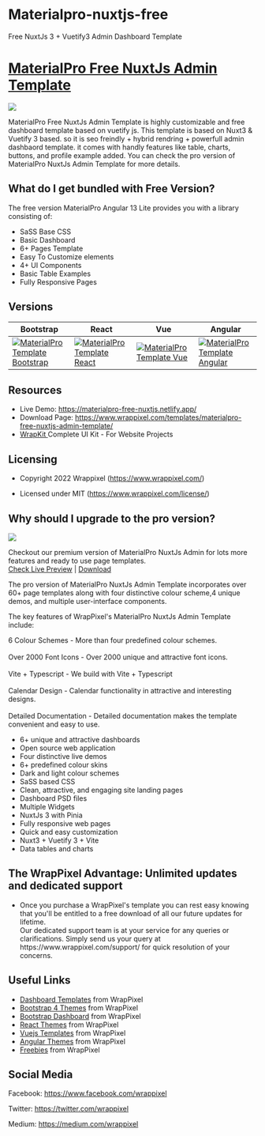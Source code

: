 # Materialpro-nuxtjs-free
Free NuxtJs 3 + Vuetify3 Admin Dashboard Template

<!-- Heading of Template -->
<h1>
  <a href="https://materialpro-free-nuxtjs.netlify.app/">MaterialPro Free NuxtJs Admin Template</a>
</h1>

<!-- Main image of Template -->
<a target="_blank" href="https://www.wrappixel.com/wp-content/uploads/edd/2022/07/materialpro-nuxtjs-free.jpg">
  <img src="https://www.wrappixel.com/wp-content/uploads/edd/2022/07/materialpro-nuxtjs-free.jpg" />
</a>

MaterialPro Free NuxtJs Admin Template is highly customizable and free dashboard template based on vuetify js.
This template is based on Nuxt3 & Vuetify 3 based. so it is seo freindly + hybrid rendring + powerfull admin dashbaord template. it comes with handly features like table, charts, buttons, and profile example added. You can check the pro version of MaterialPro NuxtJs Admin Template for more details.

## What do I get bundled with Free Version?

The free version MaterialPro Angular 13 Lite provides you with a library consisting of:

<ul>
<li>SaSS Base CSS</li>
<li>Basic Dashboard</li>
<li>6+ Pages Template</li>
<li>Easy To Customize elements</li>
<li>4+ UI Components</li>
<li>Basic Table Examples</li>
<li>Fully Responsive Pages</li>
</ul>


<!-- Versions of Template -->
<h2><a id="user-content-versions" class="anchor" aria-hidden="true" href="#versions"></a>Versions</h2>
<table>
<thead>
<tr>
<th>Bootstrap</th>
<th>React</th>
<th>Vue</th>
<th>Angular</th>
</tr>
</thead>
<tbody>
<tr>
<td>
  <a href="https://www.wrappixel.com/templates/materialpro/" rel="nofollow" width="150px">
    <img src="https://www.wrappixel.com/wp-content/uploads/edd/2020/04/materialpro-bootstrap-admin-y.jpg" alt="MaterialPro Template  Bootstrap" style="max-width:150px;">
  </a>
</td>
<td>
  <a href="https://www.wrappixel.com/templates/materialpro-react-redux-admin/" rel="nofollow" width="150px">
    <img src="https://www.wrappixel.com/wp-content/uploads/edd/2020/04/materialpro-react-admin-y.jpg" alt="MaterialPro Template  React" style="max-width:150px;">
  </a>
</td>
<td>
  <a href="https://www.wrappixel.com/templates/materialpro-vuetify-admin/" rel="nofollow" width="150px">
    <img src="https://www.wrappixel.com/wp-content/uploads/edd/2020/05/materialpro-vuejs-dashboard-template-20.jpg" alt="MaterialPro Template  Vue" style="max-width:150px;">
  </a>
</td>
  <td>
  <a href="https://www.wrappixel.com/templates/materialpro-angular-dashboard/" rel="nofollow" width="150px">
    <img src="https://www.wrappixel.com/wp-content/uploads/edd/2020/04/materialpro-angular-admin-y.jpg" alt="MaterialPro Template  Angular" style="max-width:150px;">
  </a>
</td>
</tr>
</tbody>
</table>

<!-- Resources of Template -->
<h2>Resources</h2>
<ul>
<li>  
  Live Demo: <a href="https://materialpro-free-nuxtjs.netlify.app/" rel="nofollow">https://materialpro-free-nuxtjs.netlify.app/</a>
</li>
<li>
    Download Page: <a href="https://www.wrappixel.com/templates/materialpro-free-nuxtjs-admin-template/" rel="nofollow">
  https://www.wrappixel.com/templates/materialpro-free-nuxtjs-admin-template/</a>
</li>
<li>
    <a href="https://www.wrappixel.com/templates/wrapkit/#demos" rel="nofollow">WrapKit </a>Complete UI Kit - For Website Projects
</li>
</ul>

<!-- Licensing of Template -->
<h2>Licensing</h2>
<ul>
  <li>
    <p>Copyright 2022 Wrappixel (<a href="https://www.wrappixel.com/" rel="nofollow">https://www.wrappixel.com/</a>)</p>
  </li>
  <li>
    <p>Licensed under MIT (<a href="https://www.wrappixel.com/license/">https://www.wrappixel.com/license/</a>)</p>
  </li>
</ul>


<!-- ## License -->

<!-- MaterialPro Free NuxtJs Admin Template is highly customizable and free dashboard template based on vuetify js. This template is based on Nuxt3 & Vuetify 3 based. so it is seo freindly + hybrid rendring + powerfull admin dashbaord template. it comes with handly features like table, charts, buttons, and tables example added. -->

## Why should I upgrade to the pro version?

<a href="https://www.wrappixel.com/templates/materialpro-nuxtjs/"><img src="https://www.wrappixel.com/wp-content/uploads/edd/2022/07/materialpro-nuxtjs.jpg"/></a><br/>

<p>
   Checkout our premium version of MaterialPro NuxtJs Admin for lots more features and ready to use page templates.<br>
   <a href="https://materialpro-nuxtjs-main.netlify.app/dashboards/analytical">Check Live Preview</a> | <a href="https://www.wrappixel.com/templates/materialpro-nuxtjs/">Download</a>
</p>

The pro version of MaterialPro NuxtJs Admin Template incorporates over 60+ page templates along with four distinctive colour scheme,4 unique demos, and multiple user-interface components.

The key features of WrapPixel's MaterialPro NuxtJs Admin Template include:

6 Colour Schemes - More than four predefined colour schemes.<br><br>
Over 2000 Font Icons - Over 2000 unique and attractive font icons.<br><br>
Vite + Typescript - We build with Vite + Typescript<br><br>
Calendar Design - Calendar functionality in attractive and interesting designs.<br><br>
Detailed Documentation - Detailed documentation makes the template convenient and easy to use.<br>

<ul>
<li>6+ unique and attractive dashboards</li>
<li>Open source web application</li>
<li>Four distinctive live demos</li>
<li>6+ predefined colour skins</li>
<li>Dark and light colour schemes</li>
<li>SaSS based CSS</li>
<li>Clean, attractive, and engaging site landing pages</li>
<li>Dashboard PSD files</li>
<li>Multiple Widgets</li>
<li>NuxtJs 3 with Pinia</li>
<li>Fully responsive web pages</li>
<li>Quick and easy customization</li>
<li>Nuxt3 + Vuetify 3 + Vite</li>
<li>Data tables and charts</li>
</ul>

## The WrapPixel Advantage: Unlimited updates and dedicated support

<ul>
<li>Once you purchase a WrapPixel's template you can rest easy knowing that you'll be entitled to a free download of all our future updates for lifetime.</li>
</li>Our dedicated support team is at your service for any queries or clarifications. Simply send us your query at https://www.wrappixel.com/support/ for quick resolution of your concerns.</li>
</ul>

<!-- Useful Links of Template -->
<h2>Useful Links</h2>
<ul>
<li><a href="https://www.wrappixel.com/templates/category/admin-template/">Dashboard Templates</a> from WrapPixel</li>
<li><a href="https://www.wrappixel.com/">Bootstrap 4 Themes</a> from WrapPixel</li>
<li><a href="https://www.wrappixel.com/templates/category/bootstrap-admin-templates/">Bootstrap Dashboard</a> from WrapPixel</li>
<li><a href="https://www.wrappixel.com/templates/category/react-templates/">React Themes</a> from WrapPixel</li>
<li><a href="https://www.wrappixel.com/templates/category/vuejs-templates/">Vuejs Templates</a> from WrapPixel</li>
<li><a href="https://www.wrappixel.com/templates/category/angular-templates/">Angular Themes</a> from WrapPixel</li>
<li><a href="https://www.wrappixel.com/templates/category/free-templates/">Freebies</a> from WrapPixel</li>
</ul>

<!-- Social Media of Wrappixel -->
<h2>Social Media</h2>
<p>Facebook: <a href="https://www.facebook.com/wrappixel">https://www.facebook.com/wrappixel</a></p>
<p>Twitter: <a href="https://twitter.com/wrappixel">https://twitter.com/wrappixel</a></p>
<p>Medium: <a href="https://medium.com/wrappixel">https://medium.com/wrappixel</a></p>
